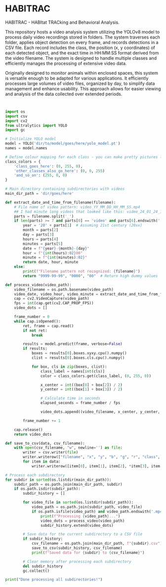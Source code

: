 # HABITRAC
HABITRAC - HABItat TRACking and Behavioral Analysis.


This repository hosts a video analysis system utilizing the YOLOv8 model to process daily video recordings stored in folders. The system traverses each folder, applies object detection on every frame, and records detections in a CSV file. Each record includes the class, the position (x, y coordinates) of each detected object, and the exact time in HH:MM:SS format derived from the video filename. The system is designed to handle multiple classes and efficiently manages the processing of extensive video data.

Originally designed to monitor animals within enclosed spaces, this system is versatile enough to be adapted for various applications. It efficiently processes large volumes of video files, organized by day, to simplify data management and enhance usability. This approach allows for easier viewing and analysis of the data collected over extended periods.


``` python


import os
import csv
import cv2
from ultralytics import YOLO
import gc

# Initialize YOLO model
model = YOLO('dir/to/model/goes/here/yolo_model.pt')
names = model.names

# Define colour mapping for each class - you can make pretty pictures later on
class_colors = {
    'class_goes_here': (0, 255, 0),
    'other_classes_also_go_here': (0, 0, 255)
    'and_so_on': (255, 0, 0)
}

# Main directory containing subdirectories with videos
main_dir_path = 'dir/goes/here'

def extract_date_and_time_from_filename(filename):
    # File name of video pattern: video_YY_MM_DD_HH_MM_SS.mp4
    ## I had minute long videos that looked like this: video_24_01_24_11_00.mp4
    parts = filename.split('_')
    if len(parts) >= 7 and parts[0] == 'video' and parts[6].endswith('.mp4'):
        year = '20' + parts[1]  # Assuming 21st century (20xx)
        month = parts[2]
        day = parts[3]
        hours = parts[4]
        minutes = parts[5]
        date = f"{year}-{month}-{day}"
        hour = f"{int(hours):02}00"
        minute = f"{int(minutes):02}"
        return date, hour, minute
    else:
        print(f"Filename pattern not recognized: {filename}")
        return "9999-99-99", "0000", "00"  # Return high dummy values

def process_video(video_path):
    video_filename = os.path.basename(video_path)
    video_date, video_hour, video_minute = extract_date_and_time_from_filename(video_filename)
    cap = cv2.VideoCapture(video_path)
    fps = int(cap.get(cv2.CAP_PROP_FPS))
    video_dots = []

    frame_number = 0
    while cap.isOpened():
        ret, frame = cap.read()
        if not ret:
            break

        results = model.predict(frame, verbose=False)
        if results:
            boxes = results[0].boxes.xyxy.cpu().numpy()
            clist = results[0].boxes.cls.cpu().numpy()

            for box, cls in zip(boxes, clist):
                class_label = names[int(cls)]
                color = class_colors.get(class_label, (0, 255, 0))

                x_center = int((box[0] + box[2]) / 2)
                y_center = int((box[1] + box[3]) / 2)

                # Calculate time in seconds
                elapsed_seconds = frame_number / fps

                video_dots.append((video_filename, x_center, y_center, color, class_label, video_date, video_hour, video_minute, int(elapsed_seconds)))

        frame_number += 1

    cap.release()
    return video_dots

def save_to_csv(data, csv_filename):
    with open(csv_filename, "w", newline='') as file:
        writer = csv.writer(file)
        writer.writerow(["filename", "x", "y", "b", "g", "r", "class", "date", "hour", "minutes", "seconds"])
        for item in data:
            writer.writerow([item[0], item[1], item[2], *item[3], item[4], item[5], item[6], item[7], item[8]])

# Process each subdirectory
for subdir in sorted(os.listdir(main_dir_path)):
    subdir_path = os.path.join(main_dir_path, subdir)
    if os.path.isdir(subdir_path):
        subdir_history = []

        for video_file in sorted(os.listdir(subdir_path)):
            video_path = os.path.join(subdir_path, video_file)
            if os.path.isfile(video_path) and video_path.endswith('.mp4'):
                print(f"Processing {video_path}...")
                video_dots = process_video(video_path)
                subdir_history.extend(video_dots)

        # Save data for the current subdirectory to a CSV file
        if subdir_history:
            csv_filename = os.path.join(main_dir_path, f"{subdir}.csv")
            save_to_csv(subdir_history, csv_filename)
            print(f"Saved data for {subdir} to {csv_filename}")

        # Clear memory after processing each subdirectory
        del subdir_history
        gc.collect()

print("Done processing all subdirectories!")



```
